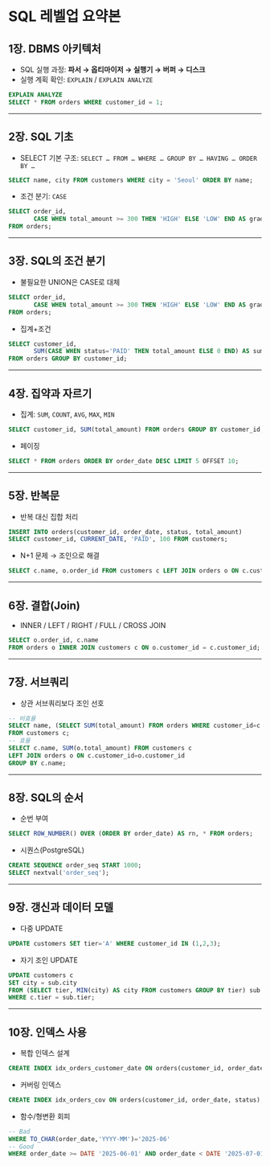 
# SQL 레벨업 요약본

## 1장. DBMS 아키텍처

* SQL 실행 과정: **파서 → 옵티마이저 → 실행기 → 버퍼 → 디스크**
* 실행 계획 확인: `EXPLAIN` / `EXPLAIN ANALYZE`

```sql
EXPLAIN ANALYZE
SELECT * FROM orders WHERE customer_id = 1;
```

---

## 2장. SQL 기초

* SELECT 기본 구조: `SELECT … FROM … WHERE … GROUP BY … HAVING … ORDER BY …`

```sql
SELECT name, city FROM customers WHERE city = 'Seoul' ORDER BY name;
```

* 조건 분기: `CASE`

```sql
SELECT order_id,
       CASE WHEN total_amount >= 300 THEN 'HIGH' ELSE 'LOW' END AS grade
FROM orders;
```

---

## 3장. SQL의 조건 분기

* 불필요한 UNION은 CASE로 대체

```sql
SELECT order_id,
       CASE WHEN total_amount >= 300 THEN 'HIGH' ELSE 'LOW' END AS grade
FROM orders;
```

* 집계+조건

```sql
SELECT customer_id,
       SUM(CASE WHEN status='PAID' THEN total_amount ELSE 0 END) AS sum_paid
FROM orders GROUP BY customer_id;
```

---

## 4장. 집약과 자르기

* 집계: `SUM`, `COUNT`, `AVG`, `MAX`, `MIN`

```sql
SELECT customer_id, SUM(total_amount) FROM orders GROUP BY customer_id;
```

* 페이징

```sql
SELECT * FROM orders ORDER BY order_date DESC LIMIT 5 OFFSET 10;
```

---

## 5장. 반복문

* 반복 대신 집합 처리

```sql
INSERT INTO orders(customer_id, order_date, status, total_amount)
SELECT customer_id, CURRENT_DATE, 'PAID', 100 FROM customers;
```

* N+1 문제 → 조인으로 해결

```sql
SELECT c.name, o.order_id FROM customers c LEFT JOIN orders o ON c.customer_id = o.customer_id;
```

---

## 6장. 결합(Join)

* INNER / LEFT / RIGHT / FULL / CROSS JOIN

```sql
SELECT o.order_id, c.name
FROM orders o INNER JOIN customers c ON o.customer_id = c.customer_id;
```

---

## 7장. 서브쿼리

* 상관 서브쿼리보다 조인 선호

```sql
-- 비효율
SELECT name, (SELECT SUM(total_amount) FROM orders WHERE customer_id=c.customer_id)
FROM customers c;
-- 효율
SELECT c.name, SUM(o.total_amount) FROM customers c
LEFT JOIN orders o ON c.customer_id=o.customer_id
GROUP BY c.name;
```

---

## 8장. SQL의 순서

* 순번 부여

```sql
SELECT ROW_NUMBER() OVER (ORDER BY order_date) AS rn, * FROM orders;
```

* 시퀀스(PostgreSQL)

```sql
CREATE SEQUENCE order_seq START 1000;
SELECT nextval('order_seq');
```

---

## 9장. 갱신과 데이터 모델

* 다중 UPDATE

```sql
UPDATE customers SET tier='A' WHERE customer_id IN (1,2,3);
```

* 자기 조인 UPDATE

```sql
UPDATE customers c
SET city = sub.city
FROM (SELECT tier, MIN(city) AS city FROM customers GROUP BY tier) sub
WHERE c.tier = sub.tier;
```

---

## 10장. 인덱스 사용

* 복합 인덱스 설계

```sql
CREATE INDEX idx_orders_customer_date ON orders(customer_id, order_date);
```

* 커버링 인덱스

```sql
CREATE INDEX idx_orders_cov ON orders(customer_id, order_date, status);
```

* 함수/형변환 회피

```sql
-- Bad
WHERE TO_CHAR(order_date,'YYYY-MM')='2025-06'
-- Good
WHERE order_date >= DATE '2025-06-01' AND order_date < DATE '2025-07-01';
```
